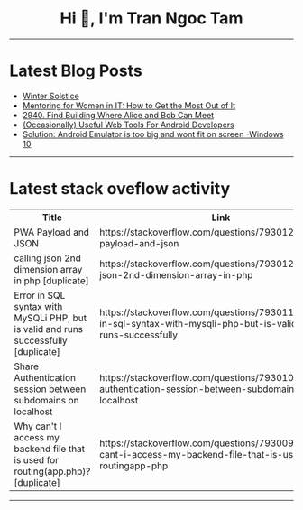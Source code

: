 <h1 align="center">Hi 👋, I'm Tran Ngoc Tam</h1>

---

# Latest Blog Posts 
<!-- BLOG-POST-LIST:START -->
- [Winter Solstice](https://dev.to/ambatichaitanya/winter-solstice-3d8a)
- [Mentoring for Women in IT: How to Get the Most Out of It](https://dev.to/kwan/mentoring-for-women-in-it-how-to-get-the-most-out-of-it-3dl2)
- [2940. Find Building Where Alice and Bob Can Meet](https://dev.to/mdarifulhaque/2940-find-building-where-alice-and-bob-can-meet-2m2m)
- [&lpar;Occasionally&rpar; Useful Web Tools For Android Developers](https://dev.to/berhram/occasionally-useful-web-tools-for-android-developers-4g48)
- [Solution: Android Emulator is too big and wont fit on screen -Windows 10](https://dev.to/pgomezec/solution-android-emulator-is-too-big-and-wont-fit-on-screen-windows-10-5fd4)
<!-- BLOG-POST-LIST:END -->

---

# Latest stack oveflow activity
<table>
  <tr><th>Title</th><th>Link</th></tr>
  <!-- STACKOVERFLOW:START --><tr><td>PWA Payload and JSON</td><td>https://stackoverflow.com/questions/79301263/pwa-payload-and-json</td></tr><tr><td>calling json 2nd dimension array in php [duplicate]</td><td>https://stackoverflow.com/questions/79301248/calling-json-2nd-dimension-array-in-php</td></tr><tr><td>Error in SQL syntax with MySQLi PHP, but is valid and runs successfully [duplicate]</td><td>https://stackoverflow.com/questions/79301159/error-in-sql-syntax-with-mysqli-php-but-is-valid-and-runs-successfully</td></tr><tr><td>Share Authentication session between subdomains on localhost</td><td>https://stackoverflow.com/questions/79301055/share-authentication-session-between-subdomains-on-localhost</td></tr><tr><td>Why can&#39;t I access my backend file that is used for routing&lpar;app.php&rpar;? [duplicate]</td><td>https://stackoverflow.com/questions/79300988/why-cant-i-access-my-backend-file-that-is-used-for-routingapp-php</td></tr><!-- STACKOVERFLOW:END -->
</table>

---


